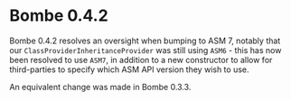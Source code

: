 Bombe 0.4.2
===========

Bombe 0.4.2 resolves an oversight when bumping to ASM 7, notably that our
`ClassProviderInheritanceProvider` was still using `ASM6` - this has now been
resolved to use `ASM7`, in addition to a new constructor to allow for
third-parties to specify which ASM API version they wish to use.

An equivalent change was made in Bombe 0.3.3.
